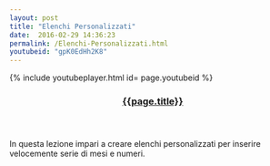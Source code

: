 ```yaml
---
layout: post
title: "Elenchi Personalizzati"
date:  2016-02-29 14:36:23
permalink: /Elenchi-Personalizzati.html
youtubeid: "gpK0EdHh2K8"
---
```


{% include youtubeplayer.html id= page.youtubeid %}
<header><h3> <a href="{{page.url}}">{{page.title}}</a></h3></header>
<p>In questa lezione impari a creare elenchi personalizzati per inserire velocemente serie di mesi e numeri.</p>

